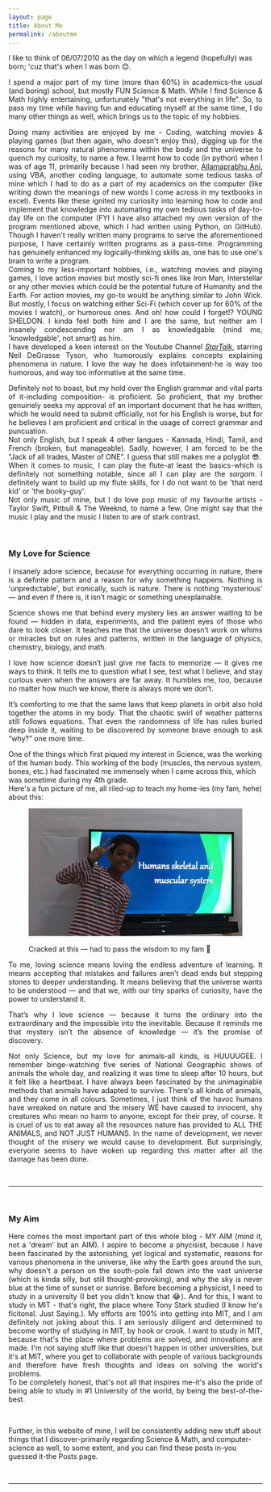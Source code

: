 ```yaml
---
layout: page
title: About Me
permalink: /aboutme
---
```

I like to think of 06/07/2010 as the day on which a legend (hopefully) was born; 'cuz that's when I was born 😊.
<p style="text-align: justify;">
I spend a major part of my time (more than 60%) in academics-the usual (and boring) school, but mostly FUN Science & Math. While I find Science & Math highly entertaining, unfortunately "that's not everything in life". So, to pass my time while having fun and educating myself at the same time, I do many other things as well, which brings us to the topic of my hobbies.
</p>
<p style="text-align: justify;">
Doing many activities are enjoyed by me - Coding, watching movies & playing games (but then again, who doesn't enjoy this), digging up for the reasons for many natural phenomena within the body and the universe to quench my curiosity, to name a few. I learnt how to code (in python) when I was of age 11, primarily because I had seen my brother, <a href="https://www.linkedin.com/in/allamaprabhu-ani/">Allamaprabhu Ani</a>, using VBA, another coding language, to automate some tedious tasks of mine which I had to do as a part of my academics on the computer (like writing down the meanings of new words I come across in my textbooks in excel). Events like these ignited my curiosity into learning how to code and implement that knowledge into automating my own tedious tasks of day-to-day life on the computer (FYI I have also attached my own version of the program mentioned above, which I had written using Python, on GitHub). Though I haven't really written many programs to serve the aforementioned purpose, I have certainly written programs as a pass-time. Programming has genuinely enhanced my logically-thinking skills as, one has to use one's brain to write a program. <br>
Coming to my less-important hobbies, i.e., watching movies and playing games, I love action movies but mostly sci-fi ones like Iron Man, Interstellar or any other movies which could be the potential future of Humanity and the Earth. For action movies, my go-to would be anything similar to John Wick. But mostly, I focus on watching either Sci-Fi (which cover up for 60% of the movies I watch), or humorous ones. And oh! how could I forget!? YOUNG SHELDON. I kinda feel both him and I are the same, but neither am I insanely condescending nor am I as knowledgable (mind me, 'knowledgable', not smart) as him. <br>
I have developed a keen interest on the Youtube Channel <a href = "https://www.youtube.com/startalk"><i>StarTalk</i></a>, starring Neil DeGrasse Tyson, who humorously explains concepts explaining phenomena in nature. I love the way he does infotainment-he is way too humorous, and way too informative at the same time. 
</p>

<p style="text-align: justify;">
Definitely not to boast, but my hold over the English grammar and vital parts of it-including composition- is proficient. So proficient, that my brother genuinely seeks my approval of an important document that he has written, which he would need to submit officially, not for his English is worse, but for he believes I am proficient and critical in the usage of correct grammar and puncuation. <br>
Not only English, but I speak 4 other langues - Kannada, Hindi, Tamil, and French (broken, but manageable). Sadly, however, I am forced to be the "Jack of all trades, Master of ONE". I guess that still makes me a polyglot 😎. 
<br>
When it comes to music, I can play the flute-at least the basics-which is definitely not something notable, since all I can play are the <i>sargam</i>. I definitely want to build up my flute skills, for I do not want to be 'that nerd kid' or 'the booky-guy'. <br>
Not only music of mine, but I do love pop music of my favourite artists - Taylor Swift, Pitbull & The Weeknd, to name a few. One might say that the music I play and the music I listen to are of stark contrast. 
</p>
<br>
<h3>My Love for Science</h3>
<p style="text-align: justify;">
I insanely adore science, because for everything occurring in nature, there is a definite pattern and a reason for why something happens. Nothing is 'unpredictable', but ironically, such is nature. There is nothing 'mysterious' — and even if there is, it isn’t magic or something unexplainable.
</p>
<p style="text-align: justify;">
Science shows me that behind every mystery lies an answer waiting to be found — hidden in data, experiments, and the patient eyes of those who dare to look closer. It teaches me that the universe doesn’t work on whims or miracles but on rules and patterns, written in the language of physics, chemistry, biology, and math.
</p>
<p style="text-align: justify;">
I love how science doesn’t just give me facts to memorize — it gives me ways to think. It tells me to question what I see, test what I believe, and stay curious even when the answers are far away. It humbles me, too, because no matter how much we know, there is always more we don’t.
</p>
<p style="text-align: justify;">
It’s comforting to me that the same laws that keep planets in orbit also hold together the atoms in my body. That the chaotic swirl of weather patterns still follows equations. That even the randomness of life has rules buried deep inside it, waiting to be discovered by someone brave enough to ask “why?” one more time.
</p>
<p>One of the things which first piqued my interest in Science, was the working of the human body. This working of the body (muscles, the nervous system, bones, etc.) had fascinated me immensely when I came across this, which was sometime during my 4th grade. <br>Here's a fun picture of me, all riled-up to teach my home-ies (my fam, hehe) about this: <br>
<figure>
    <img src="media/ppt.png"></p>
    <figcaption>Cracked at this — had to pass the wisdom to my fam 🐐</figcaption>
</figure>
<p style="text-align: justify;">
To me, loving science means loving the endless adventure of learning. It means accepting that mistakes and failures aren’t dead ends but stepping stones to deeper understanding. It means believing that the universe wants to be understood — and that we, with our tiny sparks of curiosity, have the power to understand it.
</p>
<p style="text-align: justify;">
That’s why I love science — because it turns the ordinary into the extraordinary and the impossible into the inevitable. Because it reminds me that mystery isn’t the absence of knowledge — it’s the promise of discovery.
</p>
<p style="text-align: justify;">
Not only Science, but my love for animals-all kinds, is HUUUUGEE. I remember binge-watching five series of National Geographic shows of animals the whole day, and realizing it was time to sleep after 10 hours, but it felt like a heartbeat. I have always been fascinated by the unimaginable methods that animals have adapted to survive. There's all kinds of animals, and they come in all colours. Sometimes, I just think of the havoc humans have wreaked on nature and the misery WE have caused to innocent, shy creatures who mean no harm to anyone, except for their prey, of course. It is cruel of us to eat away all the resources nature has provided to ALL THE ANIMALS, and NOT JUST HUMANS. In the name of development, we never thought of the misery we would cause to development. But surprisingly, everyone seems to have woken up regarding this matter after all the damage has been done. 
</p><br>
<hr>
<br>
<h3>My Aim</h3>
<p style="text-align: justify;">Here comes the most important part of this whole blog - MY AIM (mind it, not a 'dream' but an AIM). 
I aspire to become a phycisist, because I have been fascinated by the astonishing, yet logical and systematic, reasons for various phenomena in the universe, like why the Earth goes around the sun, why doesn't a person on the south-pole fall down into the vast universe (which is kinda silly, but still thought-provoking), and why the sky is never blue at the time of sunset or sunrise. 
Before becoming a physicist, I need to study in a university (I bet you didn't know that 😂). And for this, I want to study in MIT - that's right, the place where Tony Stark studied (I know he's ficitonal. Just Saying.). My efforts are 100% into getting into MIT, and I am definitely not joking about this. I am seriously diligent and determined to become worthy of studying in MIT, by hook or crook. 
I want to study in MIT, because that's the place where problems are solved, and innovations are made. I'm not saying stuff like that doesn't happen in other universities, but it's at MIT, where you get to collaborate with people of various backgrounds and therefore have fresh thoughts and ideas on solving the world's problems. <br>To be completely honest, that's not all that inspires me-it's also the pride of being able to study in #1 University of the world, by being the best-of-the-best. 
</p>
<br>
<p>Further, in this website of mine, I will be consistently adding new stuff about things that I discover-primarily regarding Science & Math, and computer-science as well, to some extent, and you can find these posts in-you guessed it-the Posts page.</p>
<br>
<hr>
<br>


